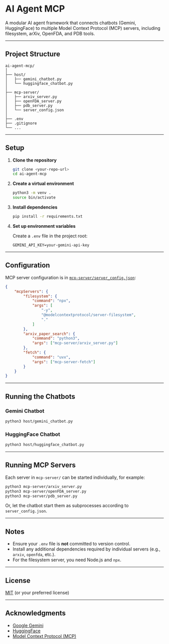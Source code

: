 # AI Agent MCP

A modular AI agent framework that connects chatbots (Gemini, HuggingFace) to multiple Model Context Protocol (MCP) servers, including filesystem, arXiv, OpenFDA, and PDB tools.

---

## Project Structure

```
ai-agent-mcp/
│
├── host/
│   ├── gemini_chatbot.py
│   └── huggingface_chatbot.py
│
├── mcp-server/
│   ├── arxiv_server.py
│   ├── openFDA_server.py
│   ├── pdb_server.py
│   └── server_config.json
│
├── .env
├── .gitignore
└── ...
```

---

## Setup

1. **Clone the repository**
    ```sh
    git clone <your-repo-url>
    cd ai-agent-mcp
    ```

2. **Create a virtual environment**
    ```sh
    python3 -m venv .
    source bin/activate
    ```

3. **Install dependencies**
    ```sh
    pip install -r requirements.txt
    ```

4. **Set up environment variables**

    Create a `.env` file in the project root:
    ```
    GEMINI_API_KEY=your-gemini-api-key
    ```

---

## Configuration

MCP server configuration is in [`mcp-server/server_config.json`](mcp-server/server_config.json):

```json
{
    "mcpServers": {
        "filesystem": {
            "command": "npx",
            "args": [
                "-y",
                "@modelcontextprotocol/server-filesystem",
                "."
            ]
        },
        "arxiv_paper_search": {
            "command": "python3",
            "args": ["mcp-server/arxiv_server.py"]
        },
        "fetch": {
            "command": "uvx",
            "args": ["mcp-server-fetch"]
        }
    }
}
```

---

## Running the Chatbots

### Gemini Chatbot

```sh
python3 host/gemini_chatbot.py
```

### HuggingFace Chatbot

```sh
python3 host/huggingface_chatbot.py
```

---

## Running MCP Servers

Each server in `mcp-server/` can be started individually, for example:

```sh
python3 mcp-server/arxiv_server.py
python3 mcp-server/openFDA_server.py
python3 mcp-server/pdb_server.py
```

Or, let the chatbot start them as subprocesses according to `server_config.json`.

---

## Notes

- Ensure your `.env` file is **not** committed to version control.
- Install any additional dependencies required by individual servers (e.g., `arxiv`, `openfda`, etc.).
- For the filesystem server, you need Node.js and `npx`.

---

## License

[MIT](LICENSE) (or your preferred license)

---

## Acknowledgments

- [Google Gemini](https://ai.google.dev/)
- [HuggingFace](https://huggingface.co/)
- [Model Context Protocol (MCP)](https://github.com/modelcontextprotocol)